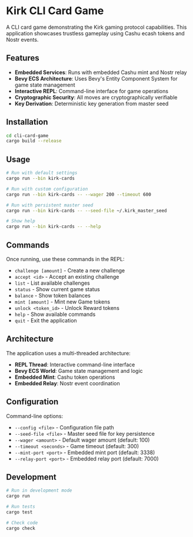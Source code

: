 # Kirk CLI Card Game

A CLI card game demonstrating the Kirk gaming protocol capabilities. This application showcases trustless gameplay using Cashu ecash tokens and Nostr events.

## Features

- **Embedded Services**: Runs with embedded Cashu mint and Nostr relay
- **Bevy ECS Architecture**: Uses Bevy's Entity Component System for game state management
- **Interactive REPL**: Command-line interface for game operations
- **Cryptographic Security**: All moves are cryptographically verifiable
- **Key Derivation**: Deterministic key generation from master seed

## Installation

```bash
cd cli-card-game
cargo build --release
```

## Usage

```bash
# Run with default settings
cargo run --bin kirk-cards

# Run with custom configuration
cargo run --bin kirk-cards -- --wager 200 --timeout 600

# Run with persistent master seed
cargo run --bin kirk-cards -- --seed-file ~/.kirk_master_seed

# Show help
cargo run --bin kirk-cards -- --help
```

## Commands

Once running, use these commands in the REPL:

- `challenge [amount]` - Create a new challenge
- `accept <id>` - Accept an existing challenge  
- `list` - List available challenges
- `status` - Show current game status
- `balance` - Show token balances
- `mint [amount]` - Mint new Game tokens
- `unlock <token_id>` - Unlock Reward tokens
- `help` - Show available commands
- `quit` - Exit the application

## Architecture

The application uses a multi-threaded architecture:

- **REPL Thread**: Interactive command-line interface
- **Bevy ECS World**: Game state management and logic
- **Embedded Mint**: Cashu token operations
- **Embedded Relay**: Nostr event coordination

## Configuration

Command-line options:

- `--config <file>` - Configuration file path
- `--seed-file <file>` - Master seed file for key persistence
- `--wager <amount>` - Default wager amount (default: 100)
- `--timeout <seconds>` - Game timeout (default: 300)
- `--mint-port <port>` - Embedded mint port (default: 3338)
- `--relay-port <port>` - Embedded relay port (default: 7000)

## Development

```bash
# Run in development mode
cargo run

# Run tests
cargo test

# Check code
cargo check
```